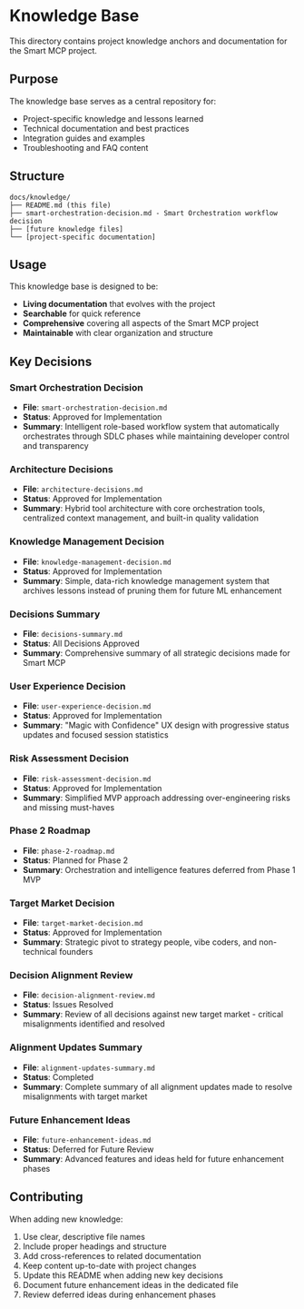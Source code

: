 # Knowledge Base

This directory contains project knowledge anchors and documentation for the Smart MCP project.

## Purpose

The knowledge base serves as a central repository for:
- Project-specific knowledge and lessons learned
- Technical documentation and best practices
- Integration guides and examples
- Troubleshooting and FAQ content

## Structure

```
docs/knowledge/
├── README.md (this file)
├── smart-orchestration-decision.md - Smart Orchestration workflow decision
├── [future knowledge files]
└── [project-specific documentation]
```

## Usage

This knowledge base is designed to be:
- **Living documentation** that evolves with the project
- **Searchable** for quick reference
- **Comprehensive** covering all aspects of the Smart MCP project
- **Maintainable** with clear organization and structure

## Key Decisions

### Smart Orchestration Decision
- **File**: `smart-orchestration-decision.md`
- **Status**: Approved for Implementation
- **Summary**: Intelligent role-based workflow system that automatically orchestrates through SDLC phases while maintaining developer control and transparency

### Architecture Decisions
- **File**: `architecture-decisions.md`
- **Status**: Approved for Implementation
- **Summary**: Hybrid tool architecture with core orchestration tools, centralized context management, and built-in quality validation

### Knowledge Management Decision
- **File**: `knowledge-management-decision.md`
- **Status**: Approved for Implementation
- **Summary**: Simple, data-rich knowledge management system that archives lessons instead of pruning them for future ML enhancement

### Decisions Summary
- **File**: `decisions-summary.md`
- **Status**: All Decisions Approved
- **Summary**: Comprehensive summary of all strategic decisions made for Smart MCP

### User Experience Decision
- **File**: `user-experience-decision.md`
- **Status**: Approved for Implementation
- **Summary**: "Magic with Confidence" UX design with progressive status updates and focused session statistics

### Risk Assessment Decision
- **File**: `risk-assessment-decision.md`
- **Status**: Approved for Implementation
- **Summary**: Simplified MVP approach addressing over-engineering risks and missing must-haves

### Phase 2 Roadmap
- **File**: `phase-2-roadmap.md`
- **Status**: Planned for Phase 2
- **Summary**: Orchestration and intelligence features deferred from Phase 1 MVP

### Target Market Decision
- **File**: `target-market-decision.md`
- **Status**: Approved for Implementation
- **Summary**: Strategic pivot to strategy people, vibe coders, and non-technical founders

### Decision Alignment Review
- **File**: `decision-alignment-review.md`
- **Status**: Issues Resolved
- **Summary**: Review of all decisions against new target market - critical misalignments identified and resolved

### Alignment Updates Summary
- **File**: `alignment-updates-summary.md`
- **Status**: Completed
- **Summary**: Complete summary of all alignment updates made to resolve misalignments with target market

### Future Enhancement Ideas
- **File**: `future-enhancement-ideas.md`
- **Status**: Deferred for Future Review
- **Summary**: Advanced features and ideas held for future enhancement phases

## Contributing

When adding new knowledge:
1. Use clear, descriptive file names
2. Include proper headings and structure
3. Add cross-references to related documentation
4. Keep content up-to-date with project changes
5. Update this README when adding new key decisions
6. Document future enhancement ideas in the dedicated file
7. Review deferred ideas during enhancement phases